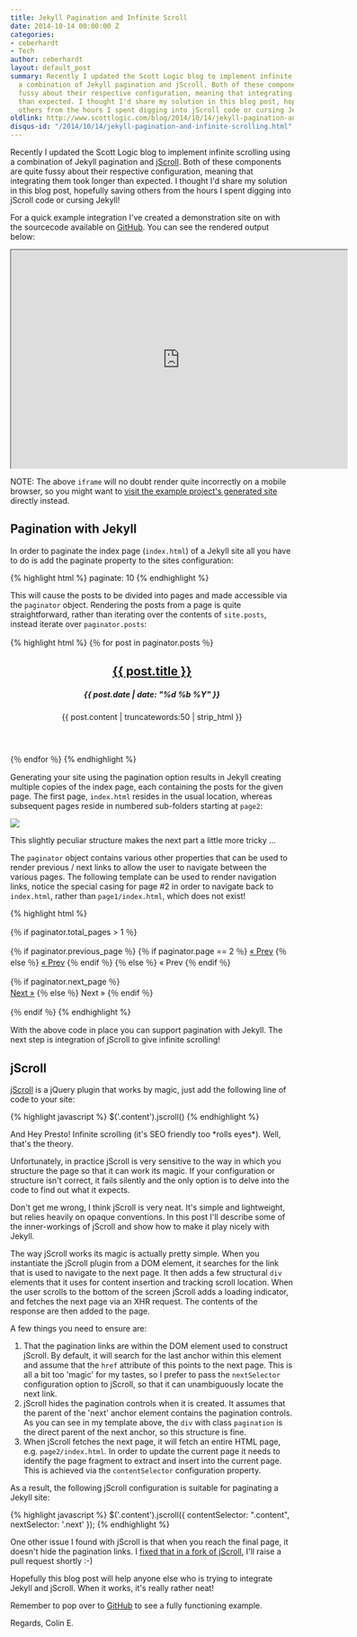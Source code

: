 ```yaml
---
title: Jekyll Pagination and Infinite Scroll
date: 2014-10-14 00:00:00 Z
categories:
- ceberhardt
- Tech
author: ceberhardt
layout: default_post
summary: Recently I updated the Scott Logic blog to implement infinite scrolling using
  a combination of Jekyll pagination and jScroll. Both of these components are quite
  fussy about their respective configuration, meaning that integrating them took longer
  than expected. I thought I'd share my solution in this blog post, hopefully saving
  others from the hours I spent digging into jScroll code or cursing Jekyll!
oldlink: http://www.scottlogic.com/blog/2014/10/14/jekyll-pagination-and-infinite-scrolling.html
disqus-id: "/2014/10/14/jekyll-pagination-and-infinite-scrolling.html"
---
```


Recently I updated the Scott Logic blog to implement infinite scrolling using a combination of Jekyll pagination and [jScroll](http://jscroll.com/). Both of these components are quite fussy about their respective configuration, meaning that integrating them took longer than expected. I thought I'd share my solution in this blog post, hopefully saving others from the hours I spent digging into jScroll code or cursing Jekyll!

For a quick example integration I've created a demonstration site on with the sourcecode available on [GitHub](https://github.com/ColinEberhardt/jekyll-pagination-infinite-scroll). You can see the rendered output below:

<style>
    .wrap { width: 600px; height: 390px; padding: 0; overflow: hidden; margin-bottom: 10px;}
    .frame { width: 800px; height: 520px; border: 1px solid black; }
    .frame {
        -ms-zoom: 0.75;
        -moz-transform: scale(0.75);
        -moz-transform-origin: 0 0;
        -o-transform: scale(0.75);
        -o-transform-origin: 0 0;
        -webkit-transform: scale(0.75);
        -webkit-transform-origin: 0 0;
    }
</style>

<div class="wrap">
<iframe class="frame" src="http://colineberhardt.github.io/jekyll-pagination-infinite-scroll/">
unwantedtext
</iframe> 
</div>

NOTE: The above `iframe` will no doubt render quite incorrectly on a mobile browser, so you might want to [visit the example project's generated site](http://colineberhardt.github.io/jekyll-pagination-infinite-scroll/) directly instead.

## Pagination with Jekyll

In order to paginate the index page (`index.html`) of a Jekyll site all you have to do is add the paginate property to the sites configuration:

{% highlight html %}
paginate: 10
{% endhighlight %}

This will cause the posts to be divided into pages and made accessible via the `paginator` object. Rendering the posts from a page is quite straightforward, rather than iterating over the contents of `site.posts`, instead iterate over `paginator.posts`:

{% highlight html %}
{％ for post in paginator.posts ％}
  <article>
    <header>
      <h2><a href="{{ site.scottlogic.url }}{{ post.url }}">{{ post.title }}</a></h2>
      <h5>{{ post.date | date: "%d %b %Y" }}</h5>
      <p>{{ post.content | truncatewords:50 | strip_html }}</p>
    </header>
  </article>
{％ endfor ％}
{% endhighlight %}

Generating your site using the pagination option results in Jekyll creating multiple copies of the index page, each containing the posts for the given page. The first page, `index.html` resides in the usual location, whereas subsequent pages reside in numbered sub-folders starting at `page2`:

<img src="{{ site.baseurl }}/ceberhardt/assets/JekyllPagination.png" />

This slightly peculiar structure makes the next part a little more tricky ...

The `paginator` object contains various other properties that can be used to render previous / next links to allow the user to navigate between the various pages. The following template can be used to render navigation links, notice the special casing for page #2 in order to navigate back to `index.html`, rather than `page1/index.html`, which does not exist!

{% highlight html %}
<!-- render pagination links if there are more than one pages -->
{％ if paginator.total_pages > 1 ％}
<div class="pagination">    
  {％ if paginator.previous_page ％}
    <!-- special case the second page to link back to index.html -->
    {％ if paginator.page == 2 ％}
      <a href="{{ site.scottlogic.url }}/">&laquo; Prev</a>
    {％ else ％}
      <a href="{{ site.scottlogic.url }}/page{{ paginator.previous_page }}/">&laquo; Prev</a>
    {％ endif ％}    
  {％ else ％}
    <!-- if no 'previous' pages exit, render a span rather than an anchor -->
    <span>&laquo; Prev</span>
  {％ endif ％}

  {％ if paginator.next_page ％}    
    <a class='next' href="{{ site.scottlogic.url }}/page{{ paginator.next_page }}/">Next &raquo;</a>
  {％ else ％}
    <!-- if no 'next' pages exit, render a span rather than an anchor -->
    <span class='next'>Next &raquo;</span>
  {％ endif ％}
</div>
{％ endif ％}
{% endhighlight %}

With the above code in place you can support pagination with Jekyll. The next step is integration of jScroll to give infinite scrolling!

## jScroll

[jScroll](http://jscroll.com/) is a jQuery plugin that works by magic, just add the following line of code to your site:

{% highlight javascript %}
$('.content').jscroll()
{% endhighlight %}

And Hey Presto! Infinite scrolling (it's SEO friendly too \*rolls eyes\*). Well, that's the theory.

Unfortunately, in practice jScroll is very sensitive to the way in which you structure the page so that it can work its magic. If your configuration or structure isn't correct, it fails silently and the only option is to delve into the code to find out what it expects.

Don't get me wrong, I think jScroll is very neat. It's simple and lightweight, but relies heavily on opaque conventions. In this post I'll describe some of the inner-workings of jScroll and show how to make it play nicely with Jekyll.

The way jScroll works its magic is actually pretty simple. When you instantiate the jScroll plugin from a DOM element, it searches for the link that is used to navigate to the next page. It then adds a few structural `div` elements that it uses for content insertion and tracking scroll location. When the user scrolls to the bottom of the screen jScroll adds a loading indicator, and fetches the next page via an XHR request. The contents of the response are then added to the page.

A few things you need to ensure are:

1. That the pagination links are within the DOM element used to construct jScroll. By default, it will search for the last anchor within this element and assume that the `href` attribute of this points to the next page. This is all a bit too 'magic' for my tastes, so I prefer to pass the `nextSelector` configuration option to jScroll, so that it can unambiguously locate the next link.
2. jScroll hides the pagination controls when it is created. It assumes that the parent of the 'next' anchor element contains the pagination controls. As you can see in my template above, the `div` with class `pagination` is the direct parent of the next anchor, so this structure is fine.
3. When jScroll fetches the next page, it will fetch an entire HTML page, e.g. `page2/index.html`. In order to update the current page it needs to identify the page fragment to extract and insert into the current page. This is achieved via the `contentSelector` configuration property.

As a result, the following jScroll configuration is suitable for paginating a Jekyll site:

{% highlight javascript %}
$('.content').jscroll({
    contentSelector: ".content",
    nextSelector: '.next'
});
{% endhighlight %}

One other issue I found with jScroll is that when you reach the final page, it doesn't hide the pagination links. I [fixed that in a fork of jScroll](https://github.com/ColinEberhardt/jscroll), I'll raise a pull request shortly :-)

Hopefully this blog post will help anyone else who is trying to integrate Jekyll and jScroll. When it works, it's really rather neat!

Remember to pop over to [GitHub](https://github.com/ColinEberhardt/jekyll-pagination-infinite-scroll) to see a fully functioning example.

Regards, Colin E. 























